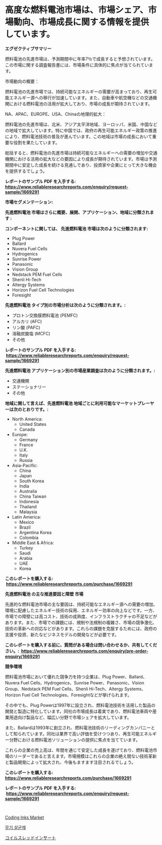 <p><h1>高度な燃料電池市場は、市場シェア、市場動向、市場成長に関する情報を提供しています。</h1></p><p><strong>エグゼクティブサマリー</strong></p>
<p><p>燃料電池の先進市場は、予測期間中に年率7％で成長すると予想されています。この市場に関する調査報告書には、市場条件に具体的に焦点が当てられています。</p><p>市場動向の概要：</p><p>燃料電池の先進市場では、持続可能なエネルギーの需要が高まっており、再生可能エネルギー源への移行が加速しています。また、自動車や航空機などの交通機関における燃料電池の活用が拡大しており、市場の成長が期待されています。</p><p>NA、APAC、EUROPE、USA、Chinaの地理的拡大：</p><p>燃料電池の先進市場は、北米、アジア太平洋地域、ヨーロッパ、米国、中国などの地域で拡大しています。特に中国では、政府の再生可能エネルギー政策の推進により、燃料電池技術の普及が進んでいます。この地域は市場の成長において重要な役割を果たしています。</p><p>総括すると、燃料電池の先進市場は持続可能なエネルギーへの需要の増加や交通機関における活用の拡大などの要因により成長が期待されています。市場は予測期間中に安定した成長を続ける見通しであり、投資家や企業にとって大きな機会を提供するでしょう。</p></p>
<p><strong>レポートのサンプル PDF を入手する: <a href="https://www.reliableresearchreports.com/enquiry/request-sample/1669291">https://www.reliableresearchreports.com/enquiry/request-sample/1669291</a></strong></p>
<p><strong>市場セグメンテーション:</strong></p>
<p><strong> 先進燃料電池 市場はさらに概要、展開、アプリケーション、地域に分類されます :</strong></p>
<p><strong>コンポーネントに関しては、 先進燃料電池 市場は次のように分類されます: &nbsp;</strong></p>
<p><ul><li>Plug Power</li><li>Ballard</li><li>Nuvera Fuel Cells</li><li>Hydrogenics</li><li>Sunrise Power</li><li>Panasonic</li><li>Vision Group</li><li>Nedstack PEM Fuel Cells</li><li>Shenli Hi-Tech</li><li>Altergy Systems</li><li>Horizon Fuel Cell Technologies</li><li>Foresight</li></ul></p>
<p><strong> 先進燃料電池 タイプ別の市場分析は次のように分類されます。:</strong></p>
<p><ul><li>プロトン交換膜燃料電池 (PEMFC)</li><li>アルカリ (AFC)</li><li>リン酸 (PAFC)</li><li>溶融炭酸塩 (MCFC)</li><li>その他</li></ul></p>
<p><strong>レポートのサンプル PDF を入手する: &nbsp;<a href="https://www.reliableresearchreports.com/enquiry/request-sample/1669291">https://www.reliableresearchreports.com/enquiry/request-sample/1669291</a></strong></p>
<p><strong> 先進燃料電池 アプリケーション別の市場産業調査は次のように分類されます。:</strong></p>
<p><ul><li>交通機関</li><li>ステーショナリー</li><li>その他</li></ul></p>
<p><strong>地域に関して言えば、先進燃料電池 地域ごとに利用可能なマーケットプレーヤーは次のとおりです。:</strong></p>
<p><ul>
    <li>
        North America:
        <ul>
            <li>United States</li>
            <li>Canada</li>
        </ul>
    </li>
    <li>
        Europe:
        <ul>
            <li>Germany</li>
            <li>France</li>
            <li>U.K.</li>
            <li>Italy</li>
            <li>Russia</li>
        </ul>
    </li>
    <li>
        Asia-Pacific:
        <ul>
            <li>China</li>
            <li>Japan</li>
            <li>South Korea</li>
            <li>India</li>
            <li>Australia</li>
            <li>China Taiwan</li>
            <li>Indonesia</li>
            <li>Thailand</li>
            <li>Malaysia</li>
        </ul>
    </li>
    <li>
        Latin America:
        <ul>
            <li>Mexico</li>
            <li>Brazil</li>
            <li>Argentina Korea</li>
            <li>Colombia</li>
        </ul>
    </li>
    <li>
        Middle East & Africa:
        <ul>
            <li>Turkey</li>
            <li>Saudi</li>
            <li>Arabia</li>
            <li>UAE</li>
            <li>Korea</li>
        </ul>
    </li>
    </ul></p>
<p><strong>このレポートを購入する: &nbsp;<a href="https://www.reliableresearchreports.com/purchase/1669291">https://www.reliableresearchreports.com/purchase/1669291</a></strong></p>
<p><strong>先進燃料電池 の主な推進要因と障壁 市場</strong></p>
<p><p>先進的な燃料電池市場の主な要因は、持続可能なエネルギー源への需要の増加、環境に配慮したエネルギー技術の採用、エネルギー効率の向上などです。一方、市場での障壁には高コスト、技術の成熟度、インフラストラクチャの不足などがあります。また、市場での課題には、規制や法規制の複雑さ、市場の競争激化、技術の革新への対応などがあります。これらの課題を克服するためには、政府の支援や投資、新たなビジネスモデルの開発などが必要です。</p></p>
<p><strong>このレポートを購入する前に、質問がある場合は問い合わせるか、共有してください。:&nbsp; <a href="https://www.reliableresearchreports.com/enquiry/pre-order-enquiry/1669291">https://www.reliableresearchreports.com/enquiry/pre-order-enquiry/1669291</a></strong></p>
<p><strong>競争環境</strong></p>
<p><p>燃料電池市場において優れた競争力を持つ企業は、Plug Power、Ballard、Nuvera Fuel Cells、Hydrogenics、Sunrise Power、Panasonic、Vision Group、Nedstack PEM Fuel Cells、Shenli Hi-Tech、Altergy Systems、Horizon Fuel Cell Technologies、Foresightなどが挙げられます。</p><p>その中でも、Plug Powerは1997年に設立され、燃料電池技術を活用した製品の開発と製造に特化しています。同社の市場成長は着実であり、燃料電池車両や産業用途向け製品など、幅広い分野で市場シェアを拡大しています。</p><p>また、Ballardは1993年に創立され、燃料電池技術のリーディングカンパニーとして知られています。同社は業界で高い評価を受けつつあり、再生可能エネルギー分野における燃料電池ソリューションの提供に焦点を当てています。</p><p>これらの企業の売上高は、年間を通じて安定した成長を遂げており、燃料電池市場のリーダーであると言えます。市場規模はこれらの企業の絶え間ない技術革新と製品開発によって拡大され、今後もますます注目されるでしょう。</p></p>
<p><strong>このレポートを購入する: &nbsp; <a href="https://www.reliableresearchreports.com/purchase/1669291">https://www.reliableresearchreports.com/purchase/1669291</a></strong></p>
<p><strong>レポートのサンプル PDF を入手する: &nbsp;<a href="https://www.reliableresearchreports.com/enquiry/request-sample/1669291">https://www.reliableresearchreports.com/enquiry/request-sample/1669291</a></strong><strong></strong></p>
<p>&nbsp;</p>
<p><p><a href="https://butternut-bug-553.notion.site/Coding-Inks-Market-Research-Report-Reveals-The-Latest-Trends-And-Opportunities-of-this-Market-for-Pe-3455b4d2514d4c36a6d0398f9dd1f8d2">Coding Inks Market</a></p><p><a href="https://github.com/fernandotryO5lson96765/Market-Research-Report-List-1/blob/main/387741915308.md">무기 살균제</a></p><p><a href="https://github.com/EmoryYundt1935/Market-Research-Report-List-1/blob/main/533325216402.md">コイルスレッドインサート</a></p></p>